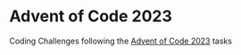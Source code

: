 # Advent of Code 2023

Coding Challenges following the [Advent of Code 2023](https://adventofcode.com/2023) tasks